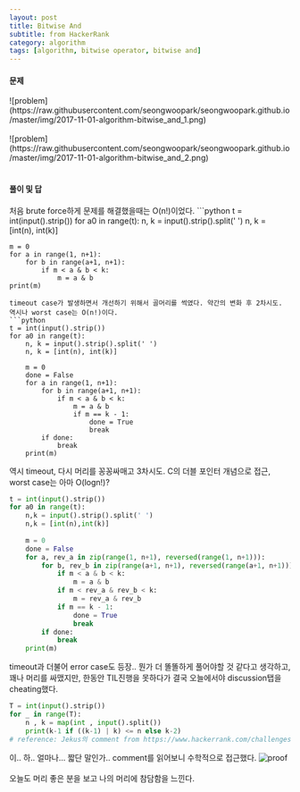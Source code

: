 ```yaml
---
layout: post
title: Bitwise And
subtitle: from HackerRank
category: algorithm
tags: [algorithm, bitwise operator, bitwise and]
---
```

<h4>문제</h4>
![problem](https://raw.githubusercontent.com/seongwoopark/seongwoopark.github.io/master/img/2017-11-01-algorithm-bitwise_and_1.png)<br/><br/>
![problem](https://raw.githubusercontent.com/seongwoopark/seongwoopark.github.io/master/img/2017-11-01-algorithm-bitwise_and_2.png)<br/><br/>

<h4>풀이 및 답</h4>
처음 brute force하게 문제를 해결했을때는 O(n!)이었다. 
```python
t = int(input().strip())
for a0 in range(t):
    n, k = input().strip().split(' ')
    n, k = [int(n), int(k)]

    m = 0
    for a in range(1, n+1):
        for b in range(a+1, n+1):
            if m < a & b < k:
                m = a & b
    print(m)
```
timeout case가 발생하면서 개선하기 위해서 골머리를 썩였다. 약간의 변화 후 2차시도. 역시나 worst case는 O(n!)이다.
```python
t = int(input().strip())
for a0 in range(t):
    n, k = input().strip().split(' ')
    n, k = [int(n), int(k)]

    m = 0
    done = False
    for a in range(1, n+1):
        for b in range(a+1, n+1):
            if m < a & b < k:
                m = a & b
                if m == k - 1:
                    done = True
                    break
        if done:
            break
    print(m)
```
역시 timeout, 다시 머리를 꽁꽁싸매고 3차시도. C의 더블 포인터 개념으로 접근, worst case는 아마 O(logn!)?
```python
t = int(input().strip())
for a0 in range(t):
    n,k = input().strip().split(' ')
    n,k = [int(n),int(k)]
    
    m = 0
    done = False
    for a, rev_a in zip(range(1, n+1), reversed(range(1, n+1))):
        for b, rev_b in zip(range(a+1, n+1), reversed(range(a+1, n+1))):
            if m < a & b < k:
                m = a & b
            if m < rev_a & rev_b < k:
                m = rev_a & rev_b
            if m == k - 1:
                done = True
                break
        if done:
            break
    print(m)
```
timeout과 더불어 error case도 등장.. 뭔가 더 똘똘하게 풀어야할 것 같다고 생각하고, 꽤나 머리를 싸맸지만,
한동안 TIL진행을 못하다가 결국 오늘에서야 discussion탭을 cheating했다.
```python
T = int(input().strip())
for _ in range(T):
    n , k = map(int , input().split())
    print(k-1 if ((k-1) | k) <= n else k-2)
# reference: Jekus의 comment from https://www.hackerrank.com/challenges/30-bitwise-and/forum
```
이.. 하.. 얼마나... 짧단 말인가.. comment를 읽어보니 수학적으로 접근했다.
![proof](https://raw.githubusercontent.com/seongwoopark/seongwoopark.github.io/master/img/2017-11-01-algorithm-bitwise_and_3.png)<br/><br/>
오늘도 머리 좋은 분을 보고 나의 머리에 참담함을 느낀다.